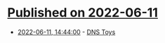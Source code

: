# [Published on 2022-06-11](index.md)

* [2022-06-11, 14:44:00](https://news.ycombinator.com/item?id=31704789) - [DNS Toys](https://www.dns.toys/)
